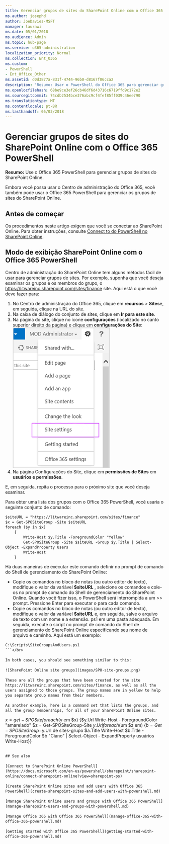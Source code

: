 ```yaml
---
title: Gerenciar grupos de sites do SharePoint Online com o Office 365 PowerShell
ms.author: josephd
author: JoeDavies-MSFT
manager: laurawi
ms.date: 05/01/2018
ms.audience: Admin
ms.topic: hub-page
ms.service: o365-administration
localization_priority: Normal
ms.collection: Ent_O365
ms.custom:
- PowerShell
- Ent_Office_Other
ms.assetid: d0d3877a-831f-4744-96b0-d8167f06cca2
description: 'Resumo: Usar o PowerShell do Office 365 para gerenciar grupos de sites do SharePoint Online.'
ms.openlocfilehash: 68be9ce3ef26cb46df6d43716c6719ffd9c172e2
ms.sourcegitcommit: 74cdb2534bce376abc9cf4fef85ff039c46ee790
ms.translationtype: MT
ms.contentlocale: pt-BR
ms.lasthandoff: 05/03/2018
---
```

# <a name="manage-sharepoint-online-site-groups-with-office-365-powershell"></a>Gerenciar grupos de sites do SharePoint Online com o Office 365 PowerShell

 **Resumo:** Use o Office 365 PowerShell para gerenciar grupos de sites do SharePoint Online.
  
Embora você possa usar o Centro de administração do Office 365, você também pode usar o Office 365 PowerShell para gerenciar os grupos de sites do SharePoint Online.

## <a name="before-you-begin"></a>Antes de começar

Os procedimentos neste artigo exigem que você se conectar ao SharePoint Online. Para obter instruções, consulte [Connect to do PowerShell no SharePoint Online](https://docs.microsoft.com/en-us/powershell/sharepoint/sharepoint-online/connect-sharepoint-online?view=sharepoint-ps).

## <a name="view-sharepoint-online-with-office-365-powershell"></a>Modo de exibição SharePoint Online com o Office 365 PowerShell

Centro de administração do SharePoint Online tem alguns métodos fácil de usar para gerenciar grupos de sites. Por exemplo, suponha que você deseja examinar os grupos e os membros do grupo, o https://litwareinc.sharepoint.com/sites/finance site. Aqui está o que você deve fazer para:

1. No Centro de administração do Office 365, clique em **recursos** > **Sites**e, em seguida, clique na URL do site.
2. Na caixa de diálogo do conjunto de sites, clique em **Ir para este site**.
3. Na página do site, clique no ícone **configurações** (localizado no canto superior direito da página) e clique em **configurações do Site**:</br>
![Configurações de site do SharePoint Online](images/spo-site-settings.png)</br>
4. Na página Configurações do Site, clique em **permissões de Sites** em **usuários e permissões**.

E, em seguida, repita o processo para o próximo site que você deseja examinar.

Para obter uma lista dos grupos com o Office 365 PowerShell, você usaria o seguinte conjunto de comando:

```
$siteURL = "https://litwareinc.sharepoint.com/sites/finance"
$x = Get-SPOSiteGroup -Site $siteURL
foreach ($y in $x)
    {
        Write-Host $y.Title -ForegroundColor "Yellow"
        Get-SPOSiteGroup -Site $siteURL -Group $y.Title | Select-Object -ExpandProperty Users
        Write-Host
    }
```

Há duas maneiras de executar este comando definir no prompt de comando do Shell de gerenciamento do SharePoint Online:
- Copie os comandos no bloco de notas (ou outro editor de texto), modifique o valor da variável **$siteURL** , selecione os comandos e cole-os no prompt de comando do Shell de gerenciamento do SharePoint Online. Quando você fizer isso, o PowerShell será interrompida a um >> prompt. Pressione Enter para executar o para cada comando.</br>
- Copie os comandos no bloco de notas (ou outro editor de texto), modifique o valor da variável **$siteURL** e, em seguida, salve o arquivo de texto com um nome e a extensão. ps1 em uma pasta adequada. Em seguida, execute o script no prompt de comando do Shell de gerenciamento do SharePoint Online especificando seu nome de arquivo e caminho. Aqui está um exemplo:</br>
```
C:\Scripts\SiteGroupsAndUsers.ps1
```</br>

In both cases, you should see something similar to this:

![SharePoint Online site groups](images/SPO-site-groups.png)

These are all the groups that have been created for the site https://litwareinc.sharepoint.com/sites/finance, as well as all the users assigned to those groups. The group names are in yellow to help you separate group names from their members.

As another example, here is a command set that lists the groups, and all the group memberships, for all of your SharePoint Online sites.

```
$x = get-SPOSite foreach ($y em $x) {$y.Url Write-Host - ForegroundColor "amarelado" $z = Get-SPOSiteGroup-Site $y.Url foreach ($um $z em) {$b = Get-SPOSiteGroup-$y.Url de sites-grupo $a.Title Write-Host $b.Title - ForegroundColor $b "Ciano" | Select-Object - ExpandProperty usuários Write-Host}}
```
    
## See also

[Connect to SharePoint Online PowerShell](https://docs.microsoft.com/en-us/powershell/sharepoint/sharepoint-online/connect-sharepoint-online?view=sharepoint-ps)

[Create SharePoint Online sites and add users with Office 365 PowerShell](create-sharepoint-sites-and-add-users-with-powershell.md)

[Manage SharePoint Online users and groups with Office 365 PowerShell](manage-sharepoint-users-and-groups-with-powershell.md)

[Manage Office 365 with Office 365 PowerShell](manage-office-365-with-office-365-powershell.md)
  
[Getting started with Office 365 PowerShell](getting-started-with-office-365-powershell.md)


